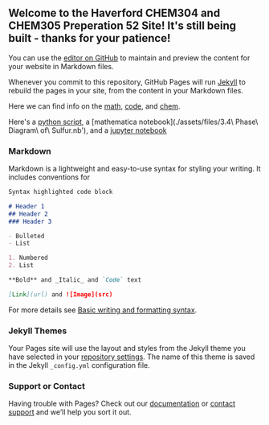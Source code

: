 ## Welcome to the Haverford CHEM304 and CHEM305 Preperation 52 Site! It's still being built - thanks for your patience!

You can use the [editor on GitHub](https://github.com/cadalyjr/pchem_intro/edit/gh-pages/index.md) to maintain and preview the content for your website in Markdown files.

Whenever you commit to this repository, GitHub Pages will run [Jekyll](https://jekyllrb.com/) to rebuild the pages in your site, from the content in your Markdown files.

Here we can find info on the [math](./math.md), [code](./code.md), and [chem](./chem.md).

Here's a [python script](./assets/files/umbrella_setup.py), a [mathematica notebook](./assets/files/3.4\ Phase\ Diagram\ of\ Sulfur.nb'), and a [jupyter notebook](./assets/files/ext_charge_test.ipynb)

### Markdown

Markdown is a lightweight and easy-to-use syntax for styling your writing. It includes conventions for

```markdown
Syntax highlighted code block

# Header 1
## Header 2
### Header 3

- Bulleted
- List

1. Numbered
2. List

**Bold** and _Italic_ and `Code` text

[Link](url) and ![Image](src)
```

For more details see [Basic writing and formatting syntax](https://docs.github.com/en/github/writing-on-github/getting-started-with-writing-and-formatting-on-github/basic-writing-and-formatting-syntax).

### Jekyll Themes

Your Pages site will use the layout and styles from the Jekyll theme you have selected in your [repository settings](https://github.com/cadalyjr/pchem_intro/settings/pages). The name of this theme is saved in the Jekyll `_config.yml` configuration file.

### Support or Contact

Having trouble with Pages? Check out our [documentation](https://docs.github.com/categories/github-pages-basics/) or [contact support](https://support.github.com/contact) and we’ll help you sort it out.
